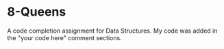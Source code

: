 # 8-Queens
A code completion assignment for Data Structures.
My code was added in the "your code here" comment sections.
